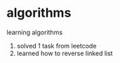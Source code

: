 # algorithms
learning algorithms


1) solved 1 task from leetcode
2) learned how to reverse linked list
